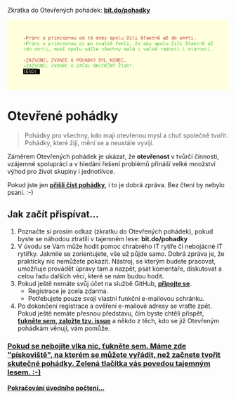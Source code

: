 Zkratka do Otevřených pohádek: **[bit.do/pohadky](https://bit.do/pohadky)**

![Otevřená pohádka](/obrazky/otevrena-pohadka.png)

# Otevřené pohádky

> Pohádky pro všechny, kdo mají otevřenou mysl a chuť společně tvořit. Pohádky, které žijí, mění se a neustále vyvíjí.

Záměrem Otevřených pohádek je ukázat, že **otevřenost** v tvůrčí činnosti, vzájemné spolupráci a v hledání řešení problémů přináší velké množství výhod pro život skupiny i jednotlivce.

Pokud jste jen **[přišli číst pohádky](/pohadky)**, i to je dobrá zpráva. Bez čtení by nebylo psaní. :-)

## Jak začít přispívat...

1) Poznačte si prosím odkaz (zkratku do Otevřených pohádek), pokud byste se náhodou ztratili v tajemném lese: **bit.do/pohadky**
1) V úvodu se Vám může hodit pomoc chrabrého IT rytíře či nebojácné IT rytířky. Jakmile se zorientujete, vše už půjde samo. Dobrá zpráva je, že prakticky nic nemůžete pokazit. Nástroj, se kterým budete pracovat, umožňuje provádět úpravy tam a nazpět, psát komentáře, diskutovat a celou řadu dalších věcí, které se nám budou hodit.
1) Pokud ještě nemáte svůj účet na službě GitHub, **[připojte se](https://github.com/join)**.
    - Registrace je zcela zdarma.
    - Potřebujete pouze svoji vlastní funkční e-mailovou schránku.
1) Po dokončení registrace a ověření e-mailové adresy se vraťte zpět. Pokud ještě nemáte přesnou představu, čím byste chtěli přispět, **[ťukněte sem, založte tzv. issue](https://github.com/fivaldi/otevrene-pohadky/issues/new?title=Chci%20se%20přidat)** a někdo z těch, kdo se již Otevřeným pohádkám věnují, vám pomůže.

### [Pokud se nebojíte vlka nic, ťukněte sem. Máme zde "pískoviště", na kterém se můžete vyřádit, než začnete tvořit skutečné pohádky. Zelená tlačítka vás povedou tajemným lesem. :-)](https://github.com/fivaldi/otevrene-pohadky/edit/master/pohadky/Nultá%20otevřená%20pohádka%20(testovací).md)

**[Pokračování úvodního počtení...](/README_pokracovani.md)**
